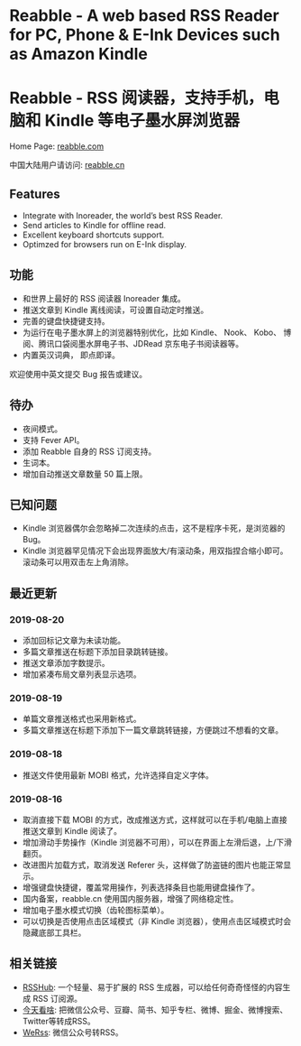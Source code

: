 # Reabble - A web based RSS Reader for PC, Phone & E-Ink Devices such as Amazon Kindle
# Reabble - RSS 阅读器，支持手机，电脑和 Kindle 等电子墨水屏浏览器

Home Page: [reabble.com](https://reabble.com)

中国大陆用户请访问: [reabble.cn](https://reabble.cn)

## Features

- Integrate with Inoreader, the world’s best RSS Reader.
- Send articles to Kindle for offline read.
- Excellent keyboard shortcuts support.
- Optimzed for browsers run on E-Ink display.

## 功能

- 和世界上最好的 RSS 阅读器 Inoreader 集成。
- 推送文章到 Kindle 离线阅读，可设置自动定时推送。
- 完善的键盘快捷键支持。
- 为运行在电子墨水屏上的浏览器特别优化，比如 Kindle、 Nook、 Kobo、 博阅、腾讯口袋阅墨水屏电子书、JDRead 京东电子书阅读器等。
- 内置英汉词典， 即点即译。

欢迎使用中英文提交 Bug 报告或建议。

## 待办

- 夜间模式。
- 支持 Fever API。
- 添加 Reabble 自身的 RSS 订阅支持。
- 生词本。
- 增加自动推送文章数量 50 篇上限。

## 已知问题

- Kindle 浏览器偶尔会忽略掉二次连续的点击，这不是程序卡死，是浏览器的 Bug。
- Kindle 浏览器罕见情况下会出现界面放大/有滚动条，用双指捏合缩小即可。滚动条可以用双击左上角消除。

## 最近更新

### 2019-08-20

- 添加回标记文章为未读功能。
- 多篇文章推送在标题下添加目录跳转链接。
- 推送文章添加字数提示。
- 增加紧凑布局文章列表显示选项。

### 2019-08-19

- 单篇文章推送格式也采用新格式。
- 多篇文章推送在标题下添加下一篇文章跳转链接，方便跳过不想看的文章。

### 2019-08-18

- 推送文件使用最新 MOBI 格式，允许选择自定义字体。

### 2019-08-16

- 取消直接下载 MOBI 的方式，改成推送方式，这样就可以在手机/电脑上直接推送文章到 Kindle 阅读了。
- 增加滑动手势操作（Kindle 浏览器不可用），可以在界面上左滑后退，上/下滑翻页。
- 改进图片加载方式，取消发送 Referer 头，这样做了防盗链的图片也能正常显示。
- 增强键盘快捷键，覆盖常用操作，列表选择条目也能用键盘操作了。
- 国内备案，reabble.cn 使用国内服务器，增强了网络稳定性。
- 增加电子墨水模式切换（齿轮图标菜单）。
- 可以切换是否使用点击区域模式（非 Kindle 浏览器），使用点击区域模式时会隐藏底部工具栏。

## 相关链接

- [RSSHub](https://docs.rsshub.app/): 一个轻量、易于扩展的 RSS 生成器，可以给任何奇奇怪怪的内容生成 RSS 订阅源。
- [今天看啥](http://www.jintiankansha.me/account/signup?invite_code=GB4FISKPPA): 把微信公众号、豆瓣、简书、知乎专栏、微博、掘金、微博搜索、Twitter等转成RSS。
- [WeRss](https://werss.app/): 微信公众号转RSS。
